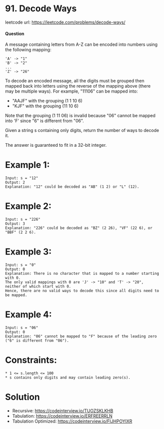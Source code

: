 # 91. Decode Ways
 
leetcode url: https://leetcode.com/problems/decode-ways/
 
#### Question
A message containing letters from A-Z can be encoded into numbers using the following mapping:
```
'A' -> "1"
'B' -> "2"
...
'Z' -> "26"
```

To decode an encoded message, all the digits must be grouped then mapped back into letters using the reverse of the mapping above (there may be multiple ways). For example, "11106" can be mapped into:

* "AAJF" with the grouping (1 1 10 6)
* "KJF" with the grouping (11 10 6)

Note that the grouping (1 11 06) is invalid because "06" cannot be mapped into 'F' since "6" is different from "06".

Given a string s containing only digits, return the number of ways to decode it.

The answer is guaranteed to fit in a 32-bit integer.

# Example 1:

```
Input: s = "12"
Output: 2
Explanation: "12" could be decoded as "AB" (1 2) or "L" (12).
 ```
 
 # Example 2:

```
Input: s = "226"
Output: 3
Explanation: "226" could be decoded as "BZ" (2 26), "VF" (22 6), or "BBF" (2 2 6).
```

 # Example 3:

```
Input: s = "0"
Output: 0
Explanation: There is no character that is mapped to a number starting with 0.
The only valid mappings with 0 are 'J' -> "10" and 'T' -> "20", neither of which start with 0.
Hence, there are no valid ways to decode this since all digits need to be mapped.
```
 # Example 4:

```
Input: s = "06"
Output: 0
Explanation: "06" cannot be mapped to "F" because of the leading zero ("6" is different from "06").
```
# Constraints:

```
* 1 <= s.length <= 100
* s contains only digits and may contain leading zero(s).
 ```
 
# Solution
* Recursive: https://codeinterview.io/TUOZSKLKHB
* Tabulation: https://codeinterview.io/ERFREERRLN
* Tabulation Optimized: https://codeinterview.io/FIJHPOYIXR
